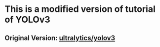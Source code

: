 # This is a modified version of tutorial of YOLOv3
## Original Version: [ultralytics/yolov3](https://github.com/ultralytics/yolov3)